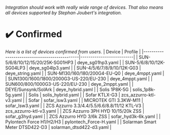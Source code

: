 _Integration should work with really wide range of devices. That also means all devices supported by Stephan Joubert's integration._

# ✔️ Confirmed
_Here is a list of devices confirmed from users._
| Device                                       | Profile                  |
|----------------------------------------------|--------------------------|
| SUN-5/6/8/10/12/15/20/25K-SG01HP3            | deye_sg01hp3.yaml        |
| SUN-5/6/8/10/12K-SG04LP3                     | deye_sg04lp3.yaml        |
| SUN-4/5/6/7/8/9/10/12K-G03                   | deye_string.yaml         |
| SUN-M130/160/180/200G4-EU-Q0                 | deye_4mppt.yaml          |
| SUN1300/1600/1800/2000G3-US-220/EU-230       | deye_4mppt.yaml          |
| SUN600/800/1000G3-US-220/EU-230              | deye_2mppt.yaml          |
| DEYE/Sunsynk/SolArk                          | deye_hybrid.yaml         |
| Solis 1P8K-5G                                | solis_1p8k-5g.yaml       |
| Solis                                        | solis_hybrid.yaml        |
| Sofar KTLX-G3                                | zcs_azzurro-ktl-v3.yaml  |
| Sofar                                        | sofar_lsw3.yaml          |
| MICROTEK GTI 3.3KW-M11                       | sofar_lsw3.yaml          |
| ZCS Azzurro 3.3/4.4/5.5/6.6/8.8/11/12 KTL-V3 | zcs_azzurro-ktl-v3.yaml  |
| ZCS Azzurro 3PH HYD 10/15/20k ZSS            | sofar_g3hyd.yaml         |
| ZCS Azzurro HYD 3/6k ZSS                     | sofar_hyd3k-6k.yaml      |
| Pylontech Force H1/H2/H3                     | pylontech_Force-H.yaml   |
| Solarman Smart Meter DTSD422-D3              | solarman_dtsd422-d3.yaml |